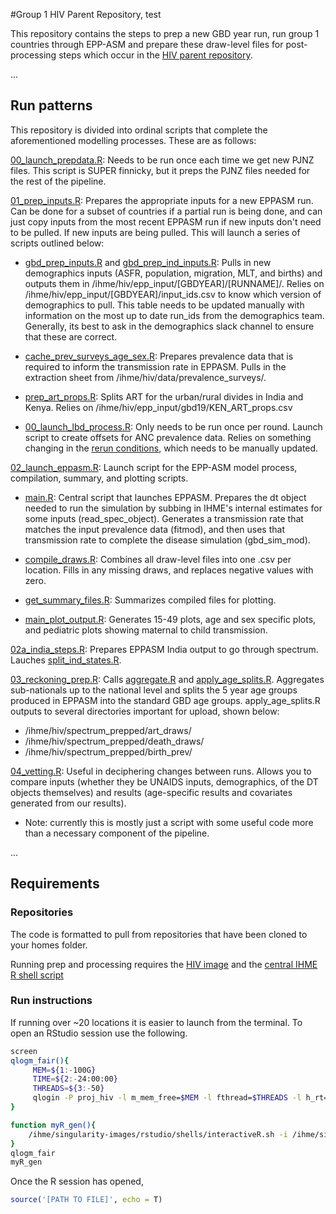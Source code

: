 #Group 1 HIV Parent Repository, test

This repository contains the steps to prep a new GBD year run, run group 1 countries through EPP-ASM and prepare these draw-level files for post-processing steps which occur in the [HIV parent repository](https://stash.ihme.washington.edu/projects/HIVTBID/repos/hiv_gbd/browse/04_prep_all_results).

...

## Run patterns
This repository is divided into ordinal scripts that complete the aforementioned modelling processes. These are as follows:

[00_launch_prepdata.R](https://github.com/ihmeuw/gbdeppaiml/blob/main/gbd/00_launch_prepdata.R): Needs to be run once each time we get new PJNZ files. This script is SUPER finnicky, but it preps the PJNZ files needed for the rest of the pipeline. 

[01_prep_inputs.R](https://github.com/ihmeuw/gbdeppaiml/blob/main/gbd/01_prep_inputs.R): Prepares the appropriate inputs for a new EPPASM run. Can be done for a subset of countries if a partial run is being done, and can just copy inputs from the most recent EPPASM run if new inputs don't need to be pulled. If new inputs are being pulled. This will launch a series of scripts outlined below:
	
* [gbd_prep_inputs.R](https://github.com/ihmeuw/gbdeppaiml/blob/main/gbd/gbd_prep_inputs.R) and [gbd_prep_ind_inputs.R](https://github.com/ihmeuw/gbdeppaiml/blob/main/gbd/gbd_prep_ind_inputs.R): Pulls in new demographics inputs (ASFR, population, migration, MLT, and births) and outputs them in /ihme/hiv/epp_input/[GBDYEAR]/[RUNNAME]/. Relies on /ihme/hiv/epp_input/[GBDYEAR]/input_ids.csv to know which version of demographics to pull. This table needs to be updated manually with information on the most up to date run_ids from the demographics team. Generally, its best to ask in the demographics slack channel to ensure that these are correct. 
	
* [cache_prev_surveys_age_sex.R](https://github.com/ihmeuw/gbdeppaiml/blob/main/gbd/cache_prev_surveys_age_sex.R): Prepares prevalence data that is required to inform the transmission rate in EPPASM. Pulls in the extraction sheet from /ihme/hiv/data/prevalence_surveys/. 
	
* [prep_art_props.R](https://github.com/ihmeuw/gbdeppaiml/blob/main/gbd/prep_art_props.R): Splits ART for the urban/rural divides in India and Kenya. Relies on /ihme/hiv/epp_input/gbd19/KEN_ART_props.csv
	
* [00_launch_lbd_process.R](https://github.com/ihmeuw/gbdeppaiml/blob/main/lbd_anc_align/00_launch_lbd_process.R): Only needs to be run once per round. Launch script to create offsets for ANC prevalence data. Relies on something changing in the [rerun conditions](https://github.com/ihmeuw/gbdeppaiml/blob/main/lbd_anc_align/inputs.csv), which needs to be manually updated.

[02_launch_eppasm.R](https://github.com/ihmeuw/gbdeppaiml/blob/main/gbd/02_launch_eppasm.R): Launch script for the EPP-ASM model process, compilation, summary, and plotting scripts. 
	
* [main.R](https://github.com/ihmeuw/gbdeppaiml/blob/main/gbd/main.R): Central script that launches EPPASM. Prepares the dt object needed to run the simulation by subbing in IHME's internal estimates for some inputs (read_spec_object). Generates a transmission rate that matches the input prevalence data (fitmod), and then uses that transmission rate to complete the disease simulation (gbd_sim_mod).
	
* [compile_draws.R](https://github.com/ihmeuw/gbdeppaiml/blob/main/gbd/compile_draws.R): Combines all draw-level files into one .csv per location. Fills in any missing draws, and replaces negative values with zero. 
	
* [get_summary_files.R](https://github.com/ihmeuw/gbdeppaiml/blob/main/gbd/get_summary_files.R): Summarizes compiled files for plotting.
	
* [main_plot_output.R](https://github.com/ihmeuw/gbdeppaiml/blob/main/gbd/main_plot_output.R): Generates 15-49 plots, age and sex specific plots, and pediatric plots showing maternal to child transmission. 

[02a_india_steps.R](https://github.com/ihmeuw/gbdeppaiml/blob/main/gbd/02a_india_steps.R): Prepares EPPASM India output to go through spectrum. Lauches [split_ind_states.R](https://github.com/ihmeuw/gbdeppaiml/blob/main/gbd/split_ind_states.R).


[03_reckoning_prep.R](https://github.com/ihmeuw/gbdeppaiml/blob/main/gbd/03_reckoning_prep.R): Calls [aggregate.R](https://github.com/ihmeuw/gbdeppaiml/blob/main/gbd/aggregate.R) and [apply_age_splits.R](https://github.com/ihmeuw/gbdeppaiml/blob/main/gbd/apply_age_splits.R). Aggregates sub-nationals up to the national level and splits the 5 year age groups produced in EPPASM into the standard GBD age groups. apply_age_splits.R outputs to several directories important for upload, shown below:
- /ihme/hiv/spectrum_prepped/art_draws/
- /ihme/hiv/spectrum_prepped/death_draws/
- /ihme/hiv/spectrum_prepped/birth_prev/

[04_vetting.R](https://github.com/ihmeuw/gbdeppaiml/blob/main/gbd/04_vetting.R): Useful in deciphering changes between runs. Allows you to compare inputs (whether they be UNAIDS inputs, demographics, of the DT objects themselves) and results (age-specific results and covariates generated from our results). 
	
* Note: currently this is mostly just a script with some useful code more than a necessary component of the pipeline. 

...

## Requirements

### Repositories
The code is formatted to pull from repositories that have been cloned to your homes folder. 

Running prep and processing requires the [HIV image](/ihme/singularity-images/hiv/hiv_11.img) and the [central IHME R shell script](/ihme/singularity-images/rstudio/shells/execR.sh)

### Run instructions
If running over ~20 locations it is easier to launch from the terminal. To open an RStudio session use the following. 
```bash
screen
qlogm_fair(){
     MEM=${1:-100G}
     TIME=${2:-24:00:00}
     THREADS=${3:-50}
     qlogin -P proj_hiv -l m_mem_free=$MEM -l fthread=$THREADS -l h_rt=$TIME -q all.q -l archive -now no 
}

function myR_gen(){
    /ihme/singularity-images/rstudio/shells/interactiveR.sh -i /ihme/singularity-images/rstudioihme_rstudio_4055.img
}
qlogm_fair
myR_gen
```
Once the R session has opened, 

```R
source('[PATH TO FILE]', echo = T)
```
